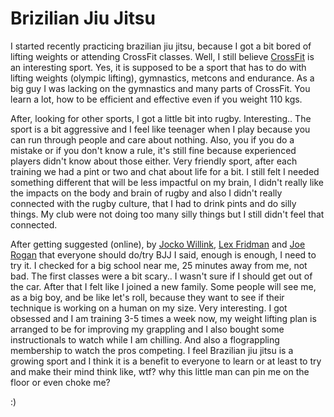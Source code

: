 # Brizilian Jiu Jitsu

I started recently practicing brazilian jiu jitsu, because I got a bit bored of lifting weights or attending CrossFit classes. Well, I still believe [CrossFit](https://www.crossfit.com/) is an interesting sport. Yes, it is supposed to be a sport that has to do with lifting weights (olympic lifting), gymnastics, metcons and endurance. As a big guy I was lacking on the gymnastics and many parts of CrossFit. You learn a lot, how to be efficient and effective even if you weight 110 kgs.

After, looking for other sports, I got a little bit into rugby. Interesting.. The sport is a bit aggressive and I feel like teenager when I play because you can run through people and care about nothing. Also, you if you do a mistake or if you don't know a rule, it's still fine because experienced players didn't know about those either. Very friendly sport, after each training we had a pint or two and chat about life for a bit. I still felt I needed something different that will be less impactful on my brain, I didn't really like the impacts on the body and brain of rugby and also I didn't really connected with the rugby culture, that I had to drink pints and do silly things. My club were not doing too many silly things but I still didn't feel that connected.

After getting suggested (online), by [Jocko Willink](https://youtu.be/Ll83t_VfdCM), [Lex Fridman](https://youtu.be/hwYzrSF9unk) and [Joe Rogan](https://youtu.be/tXciJc2FE0Y) that everyone should do/try BJJ I said, enough is enough, I need to try it. I checked for a big school near me, 25 minutes away from me, not bad. The first classes were a bit scary.. I wasn't sure if I should get out of the car. After that I felt like I joined a new family. Some people will see me, as a big boy, and be like let's roll, because they want to see if their technique is working on a human on my size. Very interesting. I got obsessed and I am training 3-5 times a week now, my weight lifting plan is arranged to be for improving my grappling and I also bought some instructionals to watch while I am chilling. And also a flograppling membership to watch the pros competing. I feel Brazilian jiu jitsu is a growing sport and I think it is a benefit to everyone to learn or at least to try and make their mind think like, wtf? why this little man can pin me on the floor or even choke me?

:)